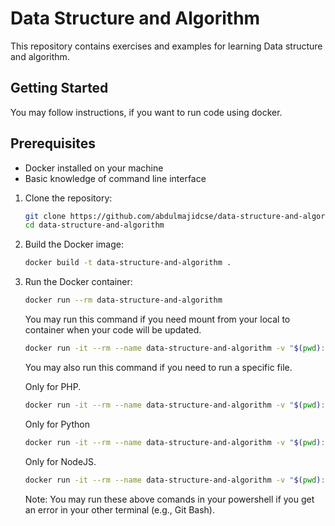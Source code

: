 # Data Structure and Algorithm

This repository contains exercises and examples for learning Data structure and algorithm.

## Getting Started

You may follow instructions, if you want to run code using docker.

## Prerequisites

- Docker installed on your machine
- Basic knowledge of command line interface

1. Clone the repository:

   ```sh
   git clone https://github.com/abdulmajidcse/data-structure-and-algorithm
   cd data-structure-and-algorithm
   ```

2. Build the Docker image:

   ```sh
   docker build -t data-structure-and-algorithm .
   ```

3. Run the Docker container:

   ```sh
   docker run --rm data-structure-and-algorithm
   ```

   You may run this command if you need mount from your local to container when your code will be updated.

   ```sh
   docker run -it --rm --name data-structure-and-algorithm -v "$(pwd):/app" -w /app data-structure-and-algorithm
   ```

   You may also run this command if you need to run a specific file.

   Only for PHP.

   ```sh
   docker run -it --rm --name data-structure-and-algorithm -v "$(pwd):/app" -w /app data-structure-and-algorithm php test.php
   ```

   Only for Python

   ```sh
   docker run -it --rm --name data-structure-and-algorithm -v "$(pwd):/app" -w /app data-structure-and-algorithm python3 test.py
   ```

   Only for NodeJS.

   ```sh
   docker run -it --rm --name data-structure-and-algorithm -v "$(pwd):/app" -w /app data-structure-and-algorithm node test.js
   ```

   Note: You may run these above comands in your powershell if you get an error in your other terminal (e.g., Git Bash).
